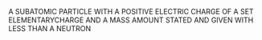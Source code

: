 A SUBATOMIC PARTICLE WITH A POSITIVE ELECTRIC CHARGE OF A SET ELEMENTARYCHARGE AND A MASS AMOUNT STATED AND GIVEN WITH LESS THAN A NEUTRON
